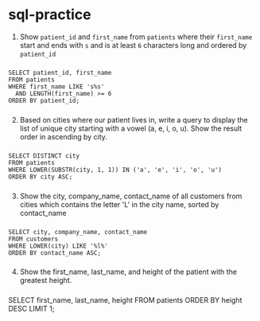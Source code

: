 # sql-practice

1. Show `patient_id` and `first_name` from `patients` where their `first_name` start and ends with `s` and is at least `6` characters long and ordered by `patient_id`
   
###
    SELECT patient_id, first_name
    FROM patients
    WHERE first_name LIKE 's%s'
      AND LENGTH(first_name) >= 6
    ORDER BY patient_id;
###


2. Based on cities where our patient lives in, write a query to display the list of unique city starting with a vowel (a, e, i, o, u). Show the result order in ascending by city.

###
    SELECT DISTINCT city
    FROM patients
    WHERE LOWER(SUBSTR(city, 1, 1)) IN ('a', 'e', 'i', 'o', 'u')
    ORDER BY city ASC;
###


3. Show the city, company_name, contact_name of all customers from cities which contains the letter 'L' in the city name, sorted by contact_name

###
    SELECT city, company_name, contact_name
    FROM customers
    WHERE LOWER(city) LIKE '%l%'
    ORDER BY contact_name ASC;
###

4. Show the first_name, last_name, and height of the patient with the greatest height.

###
   SELECT first_name, last_name, height
   FROM patients
   ORDER BY height DESC
   LIMIT 1;
###
